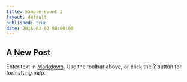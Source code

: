 ```yaml
---
title: Sample event 2
layout: default
published: true
date: 2016-03-02 00:00:00
---
```

## A New Post

Enter text in [Markdown](http://daringfireball.net/projects/markdown/). Use the toolbar above, or click the **?** button for formatting help.